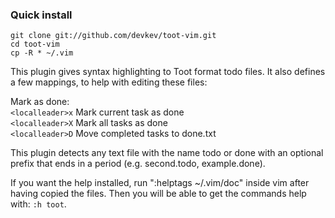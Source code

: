 ### Quick install

    git clone git://github.com/devkev/toot-vim.git
    cd toot-vim
    cp -R * ~/.vim

This plugin gives syntax highlighting to Toot format todo files. It also defines a few mappings, to help with editing these files:

Mark as done:  
`<localleader>x`   Mark current task as done  
`<localleader>X`   Mark all tasks as done  
`<localleader>D`   Move completed tasks to done.txt  

This plugin detects any text file with the name todo or done with an optional prefix that ends in a period (e.g. second.todo, example.done).

If you want the help installed, run ":helptags ~/.vim/doc" inside vim after having copied the files.
Then you will be able to get the commands help with: `:h toot`.
